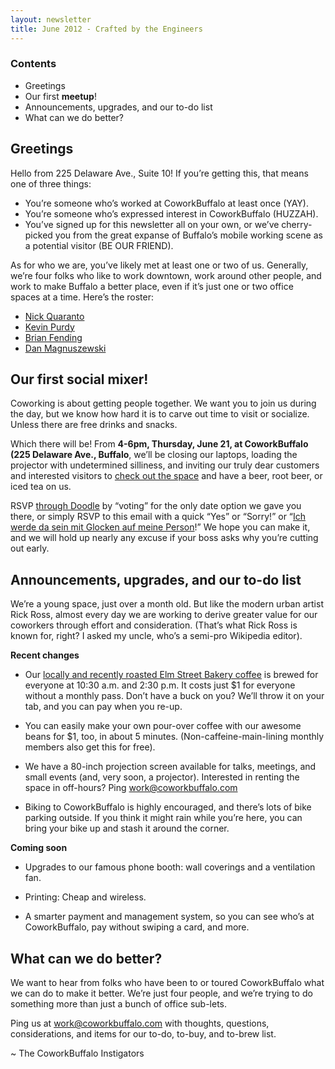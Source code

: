```yaml
---
layout: newsletter
title: June 2012 - Crafted by the Engineers
---
```


### Contents

+ Greetings
+ Our first **meetup**!
+ Announcements, upgrades, and our to-do list
+ What can we do better?

## Greetings

Hello from 225 Delaware Ave., Suite 10! If you’re getting this, that means one of three things:

+ You’re someone who’s worked at CoworkBuffalo at least once (YAY).
+ You’re someone who’s expressed interest in CoworkBuffalo (HUZZAH).
+ You’ve signed up for this newsletter all on your own, or we’ve cherry-picked you from the great expanse of Buffalo’s mobile working scene as a potential visitor (BE OUR FRIEND).

As for who we are, you’ve likely met at least one or two of us. Generally, we’re four folks who like to work downtown, work around other people, and work to make Buffalo a better place, even if it’s just one or two office spaces at a time. Here’s the roster:

+ [Nick Quaranto](http://twitter.com/qrush)
+ [Kevin Purdy](http://twitter.com/kevinpurdy)
+ [Brian Fending](http://twitter.com/fending)
+ [Dan Magnuszewski](http://twitter.com/magnachef)

## Our first social mixer!

Coworking is about getting people together. We want you to join us during the day, but we know how hard it is to carve out time to visit or socialize. Unless there are free drinks and snacks.

Which there will be! From **4-6pm, Thursday, June 21, at CoworkBuffalo (225 Delaware Ave., Buffalo**, we’ll be closing our laptops, loading the projector with undetermined silliness, and inviting our truly dear customers and interested visitors to [check out the space](https://www.dropbox.com/sh/uy0r6tkwvei8m7q/Mt8peC1p5U) and have a beer, root beer, or iced tea on us.

RSVP [through Doodle](http://doodle.com/33hwxme9mzmn7aga) by “voting” for the only date option we gave you there, or simply RSVP to this email with a quick “Yes” or “Sorry!” or “[Ich werde da sein mit Glocken auf meine Person](http://translate.google.com/#auto|en|Ich%20werde%20da%20sein%20mit%20Glocken%20auf%20meine%20Person)!” We hope you can make it, and we will hold up nearly any excuse if your boss asks why you’re cutting out early.

## Announcements, upgrades, and our to-do list

We’re a young space, just over a month old. But like the modern urban artist Rick Ross, almost every day we are working to derive greater value for our coworkers through effort and consideration. (That’s what Rick Ross is known for, right? I asked my uncle, who’s a semi-pro Wikipedia editor).

**Recent changes**

+ Our [locally and recently roasted Elm Street Bakery coffee](http://galleries.buffalonews.com/photo.php?gname=gallery_1327442872.txt&item=1) is brewed for everyone at 10:30 a.m. and 2:30 p.m. It costs just $1 for everyone without a monthly pass. Don’t have a buck on you? We’ll throw it on your tab, and you can pay when you re-up.

+ You can easily make your own pour-over coffee with our awesome beans for $1, too, in about 5 minutes. (Non-caffeine-main-lining monthly members also get this for free).

+ We have a 80-inch projection screen available for talks, meetings, and small events (and, very soon, a projector). Interested in renting the space in off-hours? Ping [work@coworkbuffalo.com](mailto:work@coworkbuffalo.com)

+ Biking to CoworkBuffalo is highly encouraged, and there’s lots of bike parking outside. If you think it might rain while you’re here, you can bring your bike up and stash it around the corner.

**Coming soon**

+ Upgrades to our famous phone booth: wall coverings and a ventilation fan.

+ Printing: Cheap and wireless.

+ A smarter payment and management system, so you can see who’s at CoworkBuffalo, pay without swiping a card, and more.

## What can we do better?

We want to hear from folks who have been to or toured CoworkBuffalo what we can do to make it better. We’re just four people, and we’re trying to do something more than just a bunch of office sub-lets.

Ping us at [work@coworkbuffalo.com](mailto:work@coworkbuffalo.com) with thoughts, questions, considerations, and items for our to-do, to-buy, and to-brew list.

~ The CoworkBuffalo Instigators
